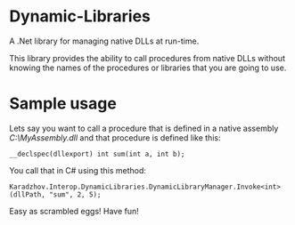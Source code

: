 Dynamic-Libraries
=================

A .Net library for managing native DLLs at run-time.

This library provides the ability to call procedures from native DLLs without knowing the names of the procedures or libraries that you are going to use.

# Sample usage

Lets say you want to call a procedure that is defined in a native assembly _C:\MyAssembly.dll_ and that procedure is defined like this:

    __declspec(dllexport) int sum(int a, int b);

You call that in C# using this method:

    Karadzhov.Interop.DynamicLibraries.DynamicLibraryManager.Invoke<int>(dllPath, "sum", 2, 5);


Easy as scrambled eggs! Have fun!